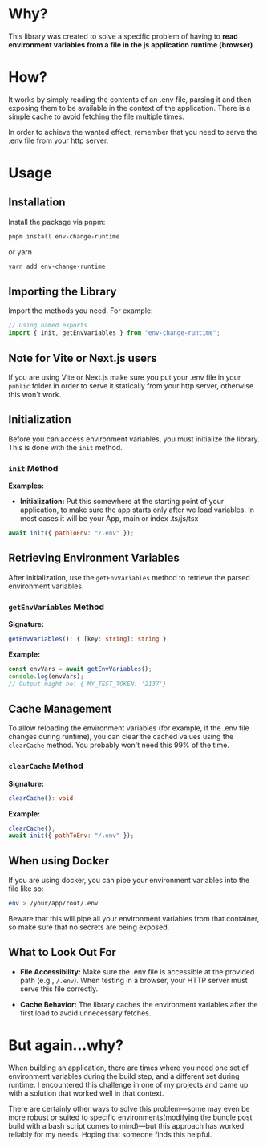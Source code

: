 # Why?

This library was created to solve a specific problem of having to **read environment variables from a file in the js application runtime (browser)**.

# How?

It works by simply reading the contents of an .env file, parsing it and then exposing them to be available in the context of the application. There is a simple cache to avoid fetching the file multiple times.

In order to achieve the wanted effect, remember that you need to serve the .env file from your http server.

# Usage

## Installation

Install the package via pnpm:

```bash
pnpm install env-change-runtime
```

or yarn

```bash
yarn add env-change-runtime
```

## Importing the Library

Import the methods you need. For example:

```js
// Using named exports
import { init, getEnvVariables } from "env-change-runtime";
```

## Note for Vite or Next.js users

If you are using Vite or Next.js make sure you put your .env file in your `public` folder in order to serve it statically from your http server, otherwise this won't work.

## Initialization

Before you can access environment variables, you must initialize the library. This is done with the `init` method.

### `init` Method

**Examples:**

- **Initialization:**
  Put this somewhere at the starting point of your application, to make sure the app starts only after we load variables. In most cases it will be your App, main or index .ts/js/tsx

```js
await init({ pathToEnv: "/.env" });
```

## Retrieving Environment Variables

After initialization, use the `getEnvVariables` method to retrieve the parsed environment variables.

### `getEnvVariables` Method

**Signature:**

```ts
getEnvVariables(): { [key: string]: string }
```

**Example:**

```js
const envVars = await getEnvVariables();
console.log(envVars);
// Output might be: { MY_TEST_TOKEN: '2137'}
```

## Cache Management

To allow reloading the environment variables (for example, if the .env file changes during runtime), you can clear the cached values using the `clearCache` method. You probably won't need this 99% of the time.

### `clearCache` Method

**Signature:**

```ts
clearCache(): void
```

**Example:**

```js
clearCache();
await init({ pathToEnv: "/.env" });
```

## When using Docker

If you are using docker, you can pipe your environment variables into the file like so:

```bash
env > /your/app/root/.env
```

Beware that this will pipe all your environment variables from that container, so make sure that no secrets are being exposed.

## What to Look Out For

- **File Accessibility:** Make sure the .env file is accessible at the provided path (e.g., `/.env`). When testing in a browser, your HTTP server must serve this file correctly.

- **Cache Behavior:** The library caches the environment variables after the first load to avoid unnecessary fetches.

# But again...why?

When building an application, there are times where you need one set of environment variables during the build step, and a different set during runtime. I encountered this challenge in one of my projects and came up with a solution that worked well in that context.

There are certainly other ways to solve this problem—some may even be more robust or suited to specific environments(modifying the bundle post build with a bash script comes to mind)—but this approach has worked reliably for my needs. Hoping that someone finds this helpful.

